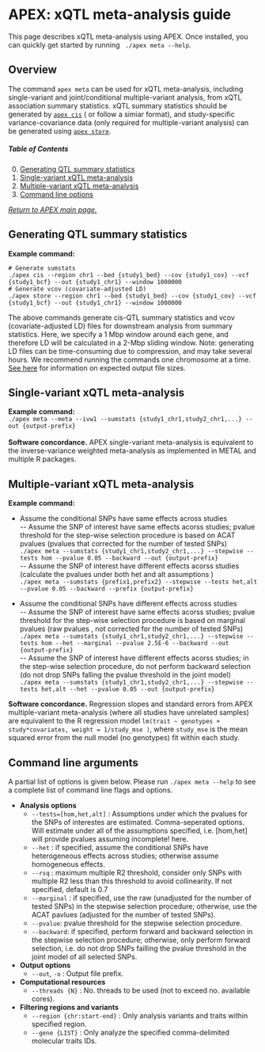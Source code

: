 
# APEX: xQTL meta-analysis guide
This page describes xQTL meta-analysis using APEX. Once installed, you can quickly get started by running  ` ./apex meta --help`. <br />

## Overview
The command `apex meta` can be used for xQTL meta-analysis, including single-variant and joint/conditional multiple-variant analysis, from xQTL association summary statistics. xQTL summary statistics should be generated by [`apex cis`](/apex/doc/mode_cis/) ( or follow a simiar format), and study-specific variance-covariance data (only required for multiple-variant analysis) can be generated using [`apex store`](/apex/doc/mode_store/). <br />

##### Table of Contents  
  0. [Generating QTL summary statistics](#generating-qtl-summary-statistics)  
  1. [Single-variant xQTL meta-analysis](#single-variant-xqtl-meta-analysis)  
  2. [Multiple-variant xQTL meta-analysis](#multiple-variant-xqtl-meta-analysis)  
  3. [Command line options](#command-line-arguments) <br />
 
 [*Return to APEX main page.*](/apex/)


## Generating QTL summary statistics
**Example command:** <br />
 ```
 # Generate sumstats
 ./apex cis --region chr1 --bed {study1_bed} --cov {study1_cov} --vcf {study1_bcf} --out {study1_chr1} --window 1000000
 # Generate vcov (covariate-adjusted LD)
 ./apex store --region chr1 --bed {study1_bed} --cov {study1_cov} --vcf {study1_bcf} --out {study1_chr1} --window 1000000
 ```
The above commands generate cis-QTL summary statistics and vcov (covariate-adjusted LD) files for downstream analysis from summary statistics.  Here, we specify a 1 Mbp window around each gene, and therefore LD will be calculated in a 2-Mbp sliding window.  Note: generating LD files can be time-consuming due to compression, and may take several hours.  We recommend running the commands one chromosome at a time.  [See here](/apex/doc/benchmarking/#meta-analysis) for information on expected output file sizes.  
 
## Single-variant xQTL meta-analysis
**Example command:** <br />
 `./apex meta --meta --ivw1 --sumstats {study1_chr1,study2_chr1,...} --out {output-prefix}` <br />
 <br />
**Software concordance.** APEX single-variant meta-analysis is equivalent to the inverse-variance weighted meta-analysis as implemented in METAL and multiple R packages. 

## Multiple-variant xQTL meta-analysis
**Example command:** <br />
 - Assume the conditional SNPs have same  effects across studies  <br />
    -- Assume the SNP of interest have same effects acorss studies; pvalue threshold for the step-wise selection procedure is based on ACAT pvalues (pvalues that corrected for the number of tested SNPs)  <br />
 `./apex meta --sumstats {study1_chr1,study2_chr1,...} --stepwise --tests hom --pvalue 0.05 --backward --out {output-prefix}` <br />
    -- Assume the SNP of interest have different effects acorss studies (calculate the pvalues under both het and alt assumptions ) <br /> `./apex meta --sumstats {prefix1,prefix2} --stepwise --tests het,alt --pvalue 0.05 --backward --prefix {output-prefix}` <br />
 
 - Assume the conditional SNPs have different effects across studies  <br />
    -- Assume the SNP of interest have same effects acorss studies; pvalue threshold for the step-wise selection procedure is based on marginal pvalues (raw pvalues , not corrected for the number of tested SNPs)  <br />
 `./apex meta --sumstats {study1_chr1,study2_chr1,...} --stepwise --tests hom --het --marginal --pvalue 2.5E-6 --backward --out {output-prefix}` <br />
    -- Assume the SNP of interest have different effects acorss studies; in the step-wise selection procedure, do not perform backward selection (do not drop SNPs falling the pvalue threshold in the joint model)<br />
 `./apex meta --sumstats {study1_chr1,study2_chr1,...} --stepwise --tests het,alt --het --pvalue 0.05 --out {output-prefix}` <br />
    
**Software concordance.** Regression slopes and standard errors from APEX multiple-variant meta-analysis (where all studies have unrelated samples) are equivalent to the R regression model `lm(trait ~ genotypes + study*covariates, weight = 1/study_mse )`, where `study_mse` is the mean squared error from the null model (no genotypes) fit within each study. 

## Command line arguments
A partial list of options is given below.  Please run `./apex meta --help` to see a complete list of command line flags and options. 
 - **Analysis options**
 	  - `--tests=[hom,het,alt]` : Assumptions under which the pvalues for the SNPs of interestes are estimated. Comma-seperated options. Will estimate under all of the assumptions specified, i.e. [hom,het] will provide pvalues assuming incomplete! here.
	  - `--het` : if specified, assume the conditional SNPs have heterogeneous effects across studies; otherwise assume homogeneous effects. 
	  - `--rsq` : maximum multiple R2 threshold, consider only SNPs with multiple R2 less than this threshold to avoid collinearity. If not specified, default is 0.7
	  - `--marginal` : if specified, use the raw (unadjusted for the number of tested SNPs) in the stepwise selection procedure; otherwise, use the ACAT pavlues (adjusted for the number of tested SNPs).
	  - `--pvalue`: pvalue threshold for the stepwise selection procedure. 
	  - `--backward`: if specified, perform forward and backward selection in the stepwise selection procedure; otherwise, only perform forward selection, i.e. do not drop SNPs failling the pvalue threshold in the joint model of all selected SNPs.
 - **Output options**
	  - `--out`, `-o` :  Output file prefix.
 - **Computational resources** 
	 - `--threads {N}` : No. threads to be used (not to exceed no. available cores).
 -  **Filtering regions and variants**
	 - `--region {chr:start-end}` : Only analysis variants and traits within specified region. 
	 - `--gene {LIST}` : Only analyze the specified comma-delimited molecular traits IDs. 
	
